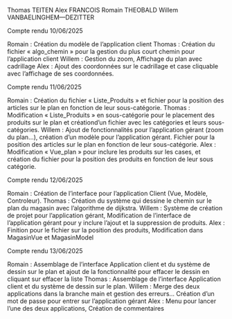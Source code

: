 ﻿Thomas TEITEN
Alex FRANCOIS
Romain THEOBALD
Willem VANBAELINGHEM—DEZITTER


Compte rendu 10/06/2025

Romain : Création du modèle de l’application client
Thomas : Création du fichier « algo_chemin » pour la gestion du plus court chemin pour l’application client
Willem : Gestion du zoom, Affichage du plan avec cadrillage
Alex : Ajout des coordonnées sur le cadrillage et case cliquable avec l’affichage de ses coordonnées.


Compte rendu 11/06/2025

Romain : Création du fichier « Liste_Produits » et fichier pour la position des articles sur le plan en fonction de leur sous-catégorie.
Thomas : Modification « Liste_Produits » en sous-catégorie pour le placement des produits sur le plan et créationd’un fichier avec les catégories et leurs sous-catégories. 
Willem : Ajout de fonctionnalités pour l’application gérant (zoom du plan…), création d’un modèle pour l’application gérant. Fichier pour la position des articles sur le plan en fonction de leur sous-catégorie.
Alex : Modification « Vue_plan » pour inclure les produits sur les cases, et création du fichier pour la position des produits en fonction de leur sous catégorie.


Compte rendu 12/06/2025

Romain : Création de l’interface pour l’application Client (Vue, Modèle, Controleur).
Thomas : Création du système qui dessine le chemin sur le plan du magasin avec l’algorithme de dijkstra.
Willem : Système de création de projet pour l’application gérant, Modification de l’interface de l’application gérant pour y inclure l’ajout et la suppression de produits.
Alex : Finition pour le fichier sur la position des produits, Modification dans MagasinVue et MagasinModel



Compte rendu 13/06/2025

Romain : Assemblage de l’interface Application client et du système de dessin sur le plan et ajout de la fonctionnalité pour effacer le dessin en cliquant sur effacer la liste
Thomas : Assemblage de l’interface Application client et du système de dessin sur le plan.
Willem : Merge des deux applications dans la branche main et gestion des erreurs… Création d’un mot de passe pour entrer sur l’application gérant
Alex : Menu pour lancer l’une des deux applications, Création de commentaires